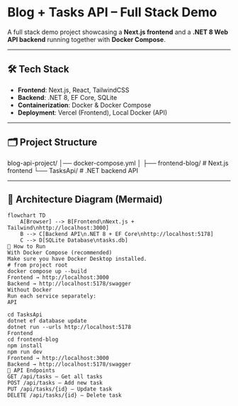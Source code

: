 # Blog + Tasks API – Full Stack Demo

A full stack demo project showcasing a **Next.js frontend** and a **.NET 8 Web API backend** running together with **Docker Compose**.

---

## 🛠 Tech Stack
- **Frontend**: Next.js, React, TailwindCSS
- **Backend**: .NET 8, EF Core, SQLite
- **Containerization**: Docker & Docker Compose
- **Deployment**: Vercel (Frontend), Local Docker (API)

---

## 🗂 Project Structure
blog-api-project/
│── docker-compose.yml
│
├── frontend-blog/ # Next.js frontend
└── TasksApi/ # .NET backend API

---

## 🔗 Architecture Diagram (Mermaid)

```mermaid
flowchart TD
    A[Browser] --> B[Frontend\nNext.js + Tailwind\nhttp://localhost:3000]
    B --> C[Backend API\n.NET 8 + EF Core\nhttp://localhost:5178]
    C --> D[SQLite Database\ntasks.db]
🚀 How to Run
With Docker Compose (recommended)
Make sure you have Docker Desktop installed.
# from project root
docker compose up --build
Frontend → http://localhost:3000
Backend → http://localhost:5178/swagger
Without Docker
Run each service separately:
API

cd TasksApi
dotnet ef database update
dotnet run --urls http://localhost:5178
Frontend
cd frontend-blog
npm install
npm run dev
Frontend → http://localhost:3000
Backend → http://localhost:5178/swagger
📌 API Endpoints
GET /api/tasks – Get all tasks
POST /api/tasks – Add new task
PUT /api/tasks/{id} – Update task
DELETE /api/tasks/{id} – Delete task


